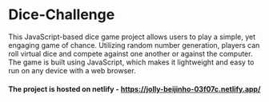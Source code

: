 # Dice-Challenge
This JavaScript-based dice game project allows users to play a simple, yet engaging game of chance. Utilizing random number generation, players can roll virtual dice and compete against one another or against the computer. The game is built using JavaScript, which makes it lightweight and easy to run on any device with a web browser.

#### The project is hosted on netlify - https://jolly-beijinho-03f07c.netlify.app/
